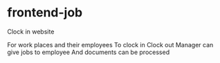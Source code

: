 # frontend-job


Clock in website

For work places and their employees
To clock in 
Clock out 
Manager can give jobs to employee
And documents can be processed

